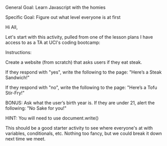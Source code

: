 General Goal: Learn Javascript with the homies

Specific Goal: Figure out what level everyone is at first

Hi All,

Let's start with this activity, pulled from one of the lesson plans I have access to as a TA at UCI's coding bootcamp:

Instructions:

Create a website (from scratch) that asks users if they eat steak.

If they respond with "yes", write the following to the page: "Here’s a Steak Sandwich!"

If they respond with "no", write the following to the page: "Here’s a Tofu Stir-Fry!"

BONUS: Ask what the user’s birth year is. If they are under 21, alert the following: "No Sake for you!"

HINT: You will need to use document.write()


This should be a good starter activity to see where everyone's at with variables, conditionals, etc. Nothing too fancy, but we could break it down next time we meet.
